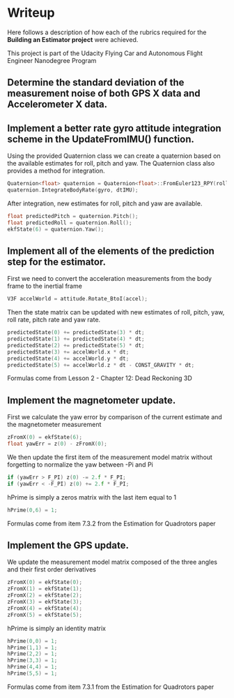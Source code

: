 # Writeup
Here follows a description of how each of the rubrics required for the **Building an Estimator project** were achieved.<p>
This project is part of the Udacity Flying Car and Autonomous Flight Engineer Nanodegree Program

## Determine the standard deviation of the measurement noise of both GPS X data and Accelerometer X data.

## Implement a better rate gyro attitude integration scheme in the UpdateFromIMU() function.
Using the provided Quaternion class we can create a quaternion based on the available estimates for roll, pitch and yaw. The Quaternion class also provides a method for integration.

```c++
Quaternion<float> quaternion = Quaternion<float>::FromEuler123_RPY(rollEst, pitchEst, ekfState(6));
quaternion.IntegrateBodyRate(gyro, dtIMU);
```

After integration, new estimates for roll, pitch and yaw are available.

```c++
float predictedPitch = quaternion.Pitch();
float predictedRoll = quaternion.Roll();
ekfState(6) = quaternion.Yaw();
```

## Implement all of the elements of the prediction step for the estimator.
First we need to convert the acceleration measurements from the body frame to the inertial frame

```c++
V3F accelWorld = attitude.Rotate_BtoI(accel);
```

Then the state matrix can be updated with new estimates of roll, pitch, yaw, roll rate, pitch rate and yaw rate.

```c++
predictedState(0) += predictedState(3) * dt;
predictedState(1) += predictedState(4) * dt;
predictedState(2) += predictedState(5) * dt;
predictedState(3) += accelWorld.x * dt;
predictedState(4) += accelWorld.y * dt;
predictedState(5) += accelWorld.z * dt - CONST_GRAVITY * dt;
```

Formulas come from Lesson 2 - Chapter 12: Dead Reckoning 3D

## Implement the magnetometer update.
First we calculate the yaw error by comparison of the current estimate and the magnetometer measurement

```c++
zFromX(0) = ekfState(6);
float yawErr = z(0) - zFromX(0);
```

We then update the first item of the measurement model matrix without forgetting to normalize the yaw between -Pi and Pi

```c++
if (yawErr > F_PI) z(0) -= 2.f * F_PI;
if (yawErr < -F_PI) z(0) += 2.f * F_PI;
```

hPrime is simply a zeros matrix with the last item equal to 1

```c++
hPrime(0,6) = 1;
```

Formulas come from item 7.3.2 from the Estimation for Quadrotors paper

## Implement the GPS update.
We update the measurement model matrix composed of the three angles and their first order derivatives

```c++
zFromX(0) = ekfState(0);
zFromX(1) = ekfState(1);
zFromX(2) = ekfState(2);
zFromX(3) = ekfState(3);
zFromX(4) = ekfState(4);
zFromX(5) = ekfState(5);
```

hPrime is simply an identity matrix

```c++
hPrime(0,0) = 1;
hPrime(1,1) = 1;
hPrime(2,2) = 1;
hPrime(3,3) = 1;
hPrime(4,4) = 1;
hPrime(5,5) = 1;
```

Formulas come from item 7.3.1 from the Estimation for Quadrotors paper

